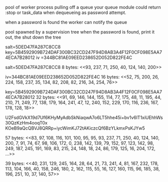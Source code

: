 pool of worker process
  pulling off a queue
  your queue module
    could return :stop or task_data when dequeueing as password attempt.

when a password is found
  the worker can notify the queue

pool spawned by a supervision tree
  when the password is found,
    print it out,
    the shut down the tree

salt=5DED47FA287C8CC8
key=5B4592909B724DAF300BC32CD247F94D8AB3A4F12F0CF098E5AA74ECA7B28012
iv =344BC81AE09EED238652D052D822FE4C

salt=5DED47FA287C8CC8
  8 bytes:
  <<93, 237, 71, 250, 40, 124, 140, 200>>

iv=344BC81AE09EED238652D052D822FE4C
  16 bytes:
  <<52, 75, 200, 26, 224, 158, 237, 35, 134, 82, 208, 82, 216, 34, 254, 76>>

key=5B4592909B724DAF300BC32CD247F94D8AB3A4F12F0CF098E5AA74ECA7B28012
  32 bytes:
  <<91, 69, 146, 144, 155, 114, 77, 175, 48, 11, 195, 44, 210, 71, 249, 77, 138,
    179, 164, 241, 47, 12, 240, 152, 229, 170, 116, 236, 167, 178, 128, 18>>



U2FsdGVkX19d7Uf6KHyMyAdbSkNiaqwA7o6LT5hhe45i+bv1v6lT1xiUEhhWs30QzKzHm4ooqT0x
KOeB9aQcQBVJ8QRRp+iycWimKJ72tAKiczcQf6BzYLkmxPsKJYw5

57 bytes:
<<83, 97, 108, 116, 101, 100, 95, 95, 93, 237, 71, 250, 40, 124, 140, 200, 7,
  91, 74, 67, 98, 106, 172, 0, 238, 142, 139, 79, 152, 97, 123, 142, 98, 249,
  187, 245, 191, 169, 83, 215, 24, 148, 18, 24, 86, 179, 125, 16, 204, 172,
  ...>>

39 bytes:
 <<40, 231, 129, 245, 164, 28, 64, 21, 73, 241, 4, 81, 167, 232, 178, 113, 104,
   166, 40, 158, 246, 180, 2, 162, 115, 55, 16, 127, 160, 115, 96, 185, 38,
   196, 251, 10, 37, 140, 57>>




